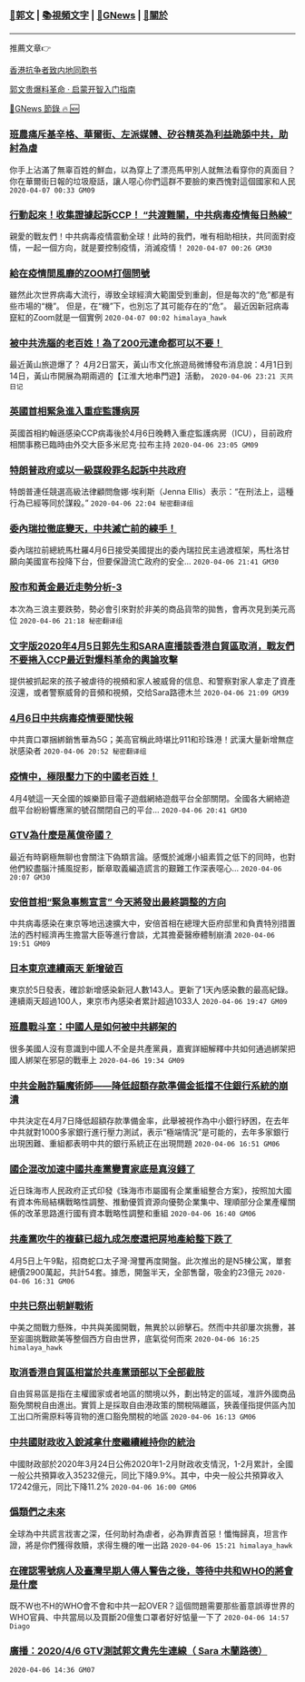 ###  [:eagle:郭文](https://github.com/ourhimalayas/txt) | [:books:視頻文字](https://github.com/ourhimalayas/txt/blob/master/content/README.md) | [:newspaper:GNews](https://github.com/ourhimalayas/txt/blob/master/content/gnews/README.md) | [:pray:關於](https://github.com/ourhimalayas/home/tree/master/about)
---

推薦文章:point_right:

[香港抗争者致内地同胞书](https://github.com/ourhimalayas/news/blob/master/2019/08/a_letter_from_the_hong_kong_people.md)

[郭文贵爆料革命 · 启蒙开智入门指南](https://github.com/ourhimalayas/txt/issues/1)

[:newspaper:GNews 節錄 :fire: :new:](https://github.com/ourhimalayas/txt/blob/master/content/gnews/README.md) 



### [班農痛斥基辛格、華爾街、左派媒體、矽谷精英為利益跪舔中共，助紂為虐](/content/gnews/1/README.md)

你手上沾滿了無辜百姓的鮮血，以為穿上了漂亮馬甲別人就無法看穿你的真面目？你在華爾街日報的垃圾廢話，讓人噁心你們這群不要臉的東西愧對這個國家和人民  `2020-04-07 00:33 GM09`

### [行動起來！收集證據起訴CCP！ “共渡難關，中共病毒疫情每日熱線”](/content/gnews/2/README.md)

親愛的戰友們！中共病毒疫情震動全球！此時的我們，唯有相助相扶，共同面對疫情，一起一個方向，就是要控制疫情，消滅疫情！  `2020-04-07 00:26 GM30`

### [給在疫情間風靡的ZOOM打個問號](/content/gnews/3/README.md)

雖然此次世界病毒大流行，導致全球經濟大範圍受到重創，但是每次的“危”都是有些市場的“機”。 但是，在“機”下，也別忘了其可能存在的“危”。 最近因新冠病毒竄紅的Zoom就是一個實例  `2020-04-07 00:02 himalaya_hawk`

### [被中共洗腦的老百姓！為了200元連命都可以不要！](/content/gnews/4/README.md)

最近黃山旅遊爆了？ 4月2日當天，黃山市文化旅遊局微博發布消息說：4月1日到14日，黃山市開展為期兩週的【江淮大地串門遊】活動，  `2020-04-06 23:21 灭共日记`

### [英國首相緊急進入重症監護病房](/content/gnews/5/README.md)

英國首相約翰遜感染CCP病毒後於4月6日晚轉入重症監護病房（ICU），目前政府相關事務已臨時由外交大臣多米尼克·拉布主持  `2020-04-06 23:05 GM09`

### [特朗普政府或以一級謀殺罪名起訴中共政府](/content/gnews/6/README.md)

特朗普連任競選高級法律顧問詹娜·埃利斯（Jenna Ellis）表示：“在刑法上，這種行為已經等同於謀殺。”  `2020-04-06 22:04 秘密翻译组`

### [委內瑞拉徹底變天，中共滅亡前的練手！](/content/gnews/7/README.md)

委內瑞拉前總統馬杜羅4月6日接受美國提出的委內瑞拉民主過渡框架，馬杜洛甘願向美國宣布投降下台，但要保證流亡政府的安全...  `2020-04-06 21:41 GM30`

### [股市和黃金最近走勢分析-3](/content/gnews/8/README.md)

本次為三浪主要跌勢，勢必會引來對於非美的商品貨幣的拋售，會再次見到美元高位  `2020-04-06 21:18 秘密翻译组`

### [文字版2020年4月5日郭先生和SARA直播談香港自貿區取消，戰友們不要捲入CCP最近對爆料革命的輿論攻擊](/content/gnews/9/README.md)

提供被抓起來的孩子被虐待的視頻和家人被威脅的信息、和警察對家人拿走了資產沒還，或者警察威脅的音頻和視頻，交给Sara路德木兰  `2020-04-06 21:09 GM39`

### [4月6日中共病毒疫情要聞快報](/content/gnews/10/README.md)

中共賣口罩捆綁銷售華為5G；美高官稱此時堪比911和珍珠港！武漢大量新增無症狀感染者  `2020-04-06 20:52 秘密翻译组`

### [疫情中，極限壓力下的中國老百姓！](/content/gnews/11/README.md)

4月4號這一天全國的娛樂節目電子遊戲網絡遊戲平台全部關閉。全國各大網絡遊戲平台紛紛響應黨的號召關閉自己的平台...  `2020-04-06 20:41 GM30`

### [GTV為什麼是萬億帝國？](/content/gnews/12/README.md)

最近有時窮極無聊也會關注下偽類言論。感慨於滅爆小組素質之低下的同時，也對他們絞盡腦汁捕風捉影，斷章取義編造謊言的艱難工作深表噁心...  `2020-04-06 20:07 GM30`

### [安倍首相“緊急事態宣言” 今天將發出最終調整的方向](/content/gnews/13/README.md)

中共病毒感染在東京等地迅速擴大中，安倍首相在總理大臣府邸里和負責特別措置法的西村經濟再生擔當大臣等進行會談，尤其擔憂醫療體制崩潰  `2020-04-06 19:51 GM09`

### [日本東京連續兩天 新增破百](/content/gnews/14/README.md)

東京於5日發表，確診新增感染新冠人數143人。更新了1天內感染數的最高紀錄。連續兩天超過100人，東京市內感染者累計超過1033人  `2020-04-06 19:47 GM09`

### [班農戰斗室：中國人是如何被中共綁架的](/content/gnews/15/README.md)

很多美國人沒有意識到中國人不全是共產黨員，嘉賓詳細解釋中共如何通過綁架把國人綁架在邪惡的戰車上  `2020-04-06 19:34 GM09`

### [中共金融詐騙魔術師——降低超額存款準備金抵擋不住銀行系統的崩潰](/content/gnews/16/README.md)

中共決定在4月7日降低超額存款準備金率，此舉被視作為中小銀行紓困，在去年中共就對1000多家銀行進行壓力測試，表示“極端情況”是可能的，去年多家銀行出現困難、重組都表明中共的銀行系統正在出現問題  `2020-04-06 16:51 GM06`

### [國企混改加速中國共產黨變賣家底是真沒錢了](/content/gnews/17/README.md)

近日珠海市人民政府正式印發《珠海市市屬國有企業重組整合方案》，按照加大國有資本佈局結構戰略性調整、推動優質資源向優勢企業集中、理順部分企業產權關係的改革思路進行國有資本戰略性調整和重組  `2020-04-06 16:40 GM06`

### [共產黨吹牛的複蘇已超九成怎麼還把房地產給整下跌了](/content/gnews/18/README.md)

4月5日上午9點，招商蛇口太子灣·灣璽再度開盤。此次推出的是N5棟公寓，單套總價2900萬起，共計54套。據悉，開盤半天，全部售罄，吸金約23億元  `2020-04-06 16:31 GM06`

### [中共已祭出朝鮮戰術](/content/gnews/19/README.md)

中美之間戰力懸殊，中共與美國開戰，無異於以卵擊石。然而中共卻屢次挑釁，甚至妄圖挑戰歐美等整個西方自由世界，底氣從何而來  `2020-04-06 16:25 himalaya_hawk`

### [取消香港自貿區相當於共產黨頭部以下全部截肢](/content/gnews/20/README.md)

自由貿易區是指在主權國家或者地區的關境以外，劃出特定的區域，准許外國商品豁免關稅自由進出。實質上是採取自由港政策的關稅隔離區，狹義僅指提供區內加工出口所需原料等貨物的進口豁免關稅的地區  `2020-04-06 16:13 GM06`

### [中共國財政收入銳減拿什麼繼續維持你的統治](/content/gnews/21/README.md)

中國財政部於2020年3月24日公佈2020年1-2月財政收支情況，1-2月累計，全國一般公共預算收入35232億元，同比下降9.9%。其中，中央一般公共預算收入17242億元，同比下降11.2%  `2020-04-06 16:00 GM06`

### [僞類們之未來](/content/gnews/22/README.md)

全球為中共謊言戕害之深，任何助紂為虐者，必為罪責首惡！懺悔歸真，坦言作證，將是你們獲得救贖，求得生機的唯一出路  `2020-04-06 15:21 himalaya_hawk`

### [在確認零號病人及臺灣早期人傳人警告之後，等待中共和WHO的將會是什麼](/content/gnews/23/README.md)

既不W也不H的WHO會不會和中共一起OVER？這個問題需要那些蓄意誤導世界的WHO官員、中共當局以及買斷20億隻口罩者好好惦量一下了  `2020-04-06 14:57 Diago`

### [廣播：2020/4/6 GTV測試郭文貴先生連線（ Sara 木蘭路德）](/content/gnews/24/README.md)

 `2020-04-06 14:36 GM07`

